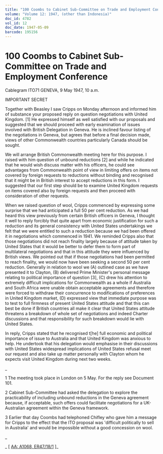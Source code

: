 ```yaml
---
title: "100 Coombs to Cabinet Sub-Committee on Trade and Employment Conference"
volume: "Volume 12: 1947, (other than Indonesia)"
doc_id: 4782
vol_id: 12
doc_date: 1947-05-09
barcode: 195156
---
```


# 100 Coombs to Cabinet Sub-Committee on Trade and Employment Conference

Cablegram ITO71 GENEVA, 9 May 1947, 10 a.m.

IMPORTANT SECRET

Together with Beasley I saw Cripps on Monday afternoon and informed him of substance your proposed reply on question negotiations with United Kingdom. [1] He expressed himself as well satisfied with our proposals and suggested that we should proceed with early examination of issues involved with British Delegation in Geneva. He is inclined favour listing of the negotiations in Geneva, but agrees that before a final decision made, views of other Commonwealth countries particularly Canada should be sought.

We will arrange British Commonwealth meeting here for this purpose. I raised with him question of unbound reductions [2] and while he indicated that he would wish discuss matter with his officers, he could see advantages from Commonwealth point of view in limiting offers on items not covered by foreign requests to reductions without binding and recognised that it might be in British interest to accept reductions in this form. I suggested that our first step should be to examine United Kingdom requests on items covered also by foreign requests and then proceed with consideration of other requests.

When we raised question of wool, Cripps commenced by expressing some surprise that we had anticipated a full 50 per cent reduction. As we had heard this view previously from certain British officers in Geneva, I thought it well to reply forcibly that quite apart from economic justification for such a reduction and its general consistency with United States undertakings we felt that we were entitled to such a reduction because we had been offered it in negotiations which commenced in 1941. We reminded Cripps also that those negotiations did not reach finality largely because of attitude taken by United States that it would be better to defer them to form part of multilateral negotiations and that in this attitude they were influenced by British views. We pointed out that if those negotiations had been permitted to reach finality, we would now have been seeking a second 50 per cent reduction. Generally in relation to wool we (A) outlined case as we have presented it to Clayton, (B) delivered Prime Minister's personal message relating to political importance of question [3], (C) drew his attention to extremely difficult implications for Commonwealth as a whole if Australia and South Africa were unable obtain acceptable agreements and therefore were forced to withdraw their concurrence to modifications of preferences in United Kingdom market, (D) expressed view that immediate purpose was to test to full firmness of present United States attitude and that this can best be done if British countries all make it clear that United States attitude threatens a breakdown of whole set of negotiations and indeed Charter discussions and that responsibility for such breakdown would lie with United States.

In reply, Cripps stated that he recognised t[he] full economic and political importance of issue to Australia and that United Kingdom was anxious to help. He undertook that his delegation would emphasise in their discussions with United States widespread implications of United States refusal meet our request and also take up matter personally with Clayton whom he expects visit United Kingdom during next two weeks.

_

1 The meeting took place in London on 5 May. For the reply see Document 101.

2 Cabinet Sub-Committee had asked the delegation to explore the practicability of including unbound reductions in the Geneva agreement because, if acceptable, such offers could facilitate negotiations for a UK-Australian agreement within the Geneva framework.

3 Earlier that day Coombs had telephoned Chifley who gave him a message for Cripps to the effect that the ITO proposal was 'difficult politically to sell in Australia' and would be impossible without a good concession on wool.

_

_ [ [AA: A1068, ER47/18/1](http://www.naa.gov.au/cgi-bin/Search?O=I&Number=195156) ]_
